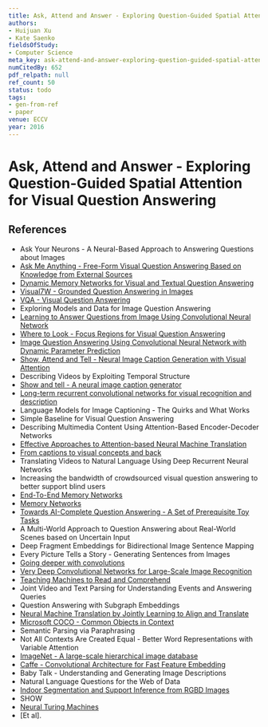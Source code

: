```yaml
---
title: Ask, Attend and Answer - Exploring Question-Guided Spatial Attention for Visual Question Answering
authors:
- Huijuan Xu
- Kate Saenko
fieldsOfStudy:
- Computer Science
meta_key: ask-attend-and-answer-exploring-question-guided-spatial-attention-for-visual-question-answering
numCitedBy: 652
pdf_relpath: null
ref_count: 50
status: todo
tags:
- gen-from-ref
- paper
venue: ECCV
year: 2016
---
```


# Ask, Attend and Answer - Exploring Question-Guided Spatial Attention for Visual Question Answering

## References

- Ask Your Neurons - A Neural-Based Approach to Answering Questions about Images
- [Ask Me Anything - Free-Form Visual Question Answering Based on Knowledge from External Sources](./ask-me-anything-free-form-visual-question-answering-based-on-knowledge-from-external-sources.md)
- [Dynamic Memory Networks for Visual and Textual Question Answering](./dynamic-memory-networks-for-visual-and-textual-question-answering.md)
- [Visual7W - Grounded Question Answering in Images](./visual7w-grounded-question-answering-in-images.md)
- [VQA - Visual Question Answering](./vqa-visual-question-answering.md)
- Exploring Models and Data for Image Question Answering
- [Learning to Answer Questions from Image Using Convolutional Neural Network](./learning-to-answer-questions-from-image-using-convolutional-neural-network.md)
- [Where to Look - Focus Regions for Visual Question Answering](./where-to-look-focus-regions-for-visual-question-answering.md)
- [Image Question Answering Using Convolutional Neural Network with Dynamic Parameter Prediction](./image-question-answering-using-convolutional-neural-network-with-dynamic-parameter-prediction.md)
- [Show, Attend and Tell - Neural Image Caption Generation with Visual Attention](./show-attend-and-tell-neural-image-caption-generation-with-visual-attention.md)
- Describing Videos by Exploiting Temporal Structure
- [Show and tell - A neural image caption generator](./show-and-tell-a-neural-image-caption-generator.md)
- [Long-term recurrent convolutional networks for visual recognition and description](./long-term-recurrent-convolutional-networks-for-visual-recognition-and-description.md)
- Language Models for Image Captioning - The Quirks and What Works
- Simple Baseline for Visual Question Answering
- Describing Multimedia Content Using Attention-Based Encoder-Decoder Networks
- [Effective Approaches to Attention-based Neural Machine Translation](./effective-approaches-to-attention-based-neural-machine-translation.md)
- [From captions to visual concepts and back](./from-captions-to-visual-concepts-and-back.md)
- Translating Videos to Natural Language Using Deep Recurrent Neural Networks
- Increasing the bandwidth of crowdsourced visual question answering to better support blind users
- [End-To-End Memory Networks](./end-to-end-memory-networks.md)
- [Memory Networks](./memory-networks.md)
- [Towards AI-Complete Question Answering - A Set of Prerequisite Toy Tasks](./towards-ai-complete-question-answering-a-set-of-prerequisite-toy-tasks.md)
- A Multi-World Approach to Question Answering about Real-World Scenes based on Uncertain Input
- Deep Fragment Embeddings for Bidirectional Image Sentence Mapping
- Every Picture Tells a Story - Generating Sentences from Images
- [Going deeper with convolutions](./going-deeper-with-convolutions.md)
- [Very Deep Convolutional Networks for Large-Scale Image Recognition](./very-deep-convolutional-networks-for-large-scale-image-recognition.md)
- [Teaching Machines to Read and Comprehend](./teaching-machines-to-read-and-comprehend.md)
- Joint Video and Text Parsing for Understanding Events and Answering Queries
- Question Answering with Subgraph Embeddings
- [Neural Machine Translation by Jointly Learning to Align and Translate](./neural-machine-translation-by-jointly-learning-to-align-and-translate.md)
- [Microsoft COCO - Common Objects in Context](./microsoft-coco-common-objects-in-context.md)
- Semantic Parsing via Paraphrasing
- Not All Contexts Are Created Equal - Better Word Representations with Variable Attention
- [ImageNet - A large-scale hierarchical image database](./imagenet-a-large-scale-hierarchical-image-database.md)
- [Caffe - Convolutional Architecture for Fast Feature Embedding](./caffe-convolutional-architecture-for-fast-feature-embedding.md)
- Baby Talk - Understanding and Generating Image Descriptions
- Natural Language Questions for the Web of Data
- [Indoor Segmentation and Support Inference from RGBD Images](./indoor-segmentation-and-support-inference-from-rgbd-images.md)
- SHOW
- [Neural Turing Machines](./neural-turing-machines.md)
- [Et al].
